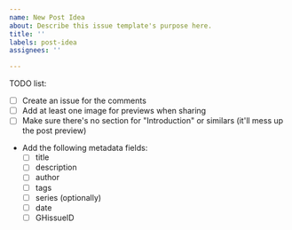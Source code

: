 ```yaml
---
name: New Post Idea
about: Describe this issue template's purpose here.
title: ''
labels: post-idea
assignees: ''

---
```


TODO list:

- [ ] Create an issue for the comments
- [ ] Add at least one image for previews when sharing
- [ ] Make sure there's no section for "Introduction" or similars (it'll mess up
  the post preview)
- Add the following metadata fields:
  + [ ] title
  + [ ] description
  + [ ] author
  + [ ] tags
  + [ ] series (optionally)
  + [ ] date
  + [ ] GHissueID
